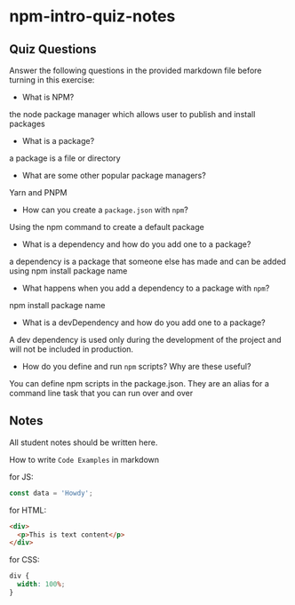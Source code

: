 # npm-intro-quiz-notes

## Quiz Questions

Answer the following questions in the provided markdown file before turning in this exercise:

- What is NPM?

the node package manager which allows user to publish and install packages

- What is a package?

a package is a file or directory

- What are some other popular package managers?

Yarn and PNPM

- How can you create a `package.json` with `npm`?

Using the npm command to create a default package

- What is a dependency and how do you add one to a package?

a dependency is a package that someone else has made and can be added using npm install package name

- What happens when you add a dependency to a package with `npm`?

npm install package name

- What is a devDependency and how do you add one to a package?

A dev dependency is used only during the development of the project and will not be included in production.

- How do you define and run `npm` scripts? Why are these useful?

You can define npm scripts in the package.json. They are an alias for a command line task that you can run over and over

## Notes

All student notes should be written here.

How to write `Code Examples` in markdown

for JS:

```javascript
const data = 'Howdy';
```

for HTML:

```html
<div>
  <p>This is text content</p>
</div>
```

for CSS:

```css
div {
  width: 100%;
}
```
